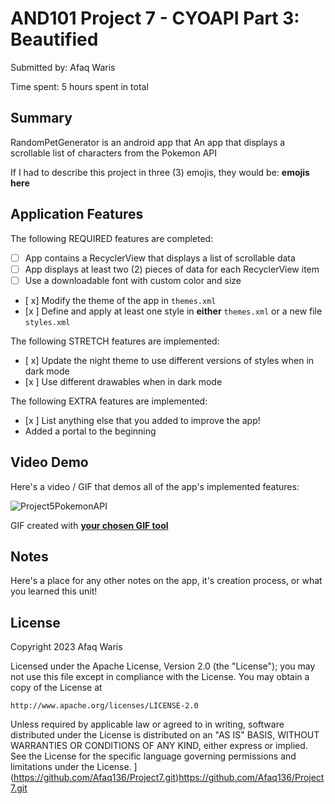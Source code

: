 <!-- (This is a comment) INSTRUCTIONS: Go through this page and fill out any **bolded** entries with their correct values.-->

# AND101 Project 7 - CYOAPI Part 3: Beautified

Submitted by: Afaq Waris

Time spent: 5 hours spent in total

## Summary

RandomPetGenerator is an android app that An app that displays a scrollable list of characters from the Pokemon API

If I had to describe this project in three (3) emojis, they would be: **emojis here**

## Application Features

<!-- (This is a comment) Please be sure to change the [ ] to [x] for any features you completed.  If a feature is not checked [x], you might miss the points for that item! -->

The following REQUIRED features are completed:

- [ ] App contains a RecyclerView that displays a list of scrollable data
- [ ] App displays at least two (2) pieces of data for each RecyclerView item
- [ ] Use a downloadable font with custom color and size
- [ x] Modify the theme of the app in `themes.xml`
- [x ] Define and apply at least one style in **either** `themes.xml` or a new file `styles.xml`

The following STRETCH features are implemented:

- [ x] Update the night theme to use different versions of styles when in dark mode
- [x ] Use different drawables when in dark mode

The following EXTRA features are implemented:

- [x ] List anything else that you added to improve the app!
- Added a portal to the beginning

## Video Demo

Here's a video / GIF that demos all of the app's implemented features:


![Project5PokemonAPI](https://github.com/Afaq136/RandomPetGenerator/assets/93162900/bacac9aa-bb1b-4dde-b991-dd8a3a96e834)

GIF created with [**your chosen GIF tool**](https://ezgif.com/video-to-gif)

<!-- Recommended tools:
- [Kap](https://getkap.co/) for macOS
- [ScreenToGif](https://www.screentogif.com/) for Windows
- [peek](https://github.com/phw/peek) for Linux. -->

## Notes

Here's a place for any other notes on the app, it's creation process, or what you learned this unit!

## License

Copyright 2023 Afaq Waris

Licensed under the Apache License, Version 2.0 (the "License");
you may not use this file except in compliance with the License.
You may obtain a copy of the License at

    http://www.apache.org/licenses/LICENSE-2.0

Unless required by applicable law or agreed to in writing, software
distributed under the License is distributed on an "AS IS" BASIS,
WITHOUT WARRANTIES OR CONDITIONS OF ANY KIND, either express or implied.
See the License for the specific language governing permissions and
limitations under the License.
](https://github.com/Afaq136/Project7.git)https://github.com/Afaq136/Project7.git
